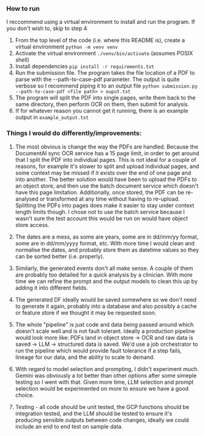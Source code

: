 ### How to run

I reccommend using a virtual environment to install and run the program. If you don't wish to, skip to step 4

1. From the top level of the code (i.e. where this README is), create a virtual environment `python -m venv venv`
2. Activate the virtual environment `./venv/bin/activate` (assumes POSIX shell)
3. Install dependencies `pip install -r requirements.txt`
4. Run the submission file. The program takes the file location of a PDF to parse with the --path-to-case-pdf parameter. The output is quite verbose so I recommend piping it to an output file `python submission.py --path-to-case-pdf <file path> > ouput.txt`
5. The program will split the PDF into single pages, write them back to the same directory, then perform OCR on them, then submit for analysis.
6. If for whatever reason you cannot get it running, there is an example output in `example_output.txt`

### Things I would do differently/improvements:

1. The most obvious is change the way the PDFs are handled. Because the DocumentAI sync OCR service has a 15 page limit, in order to get around that I split the PDF into individual pages. This is not ideal for a couple of reasons, for example it's slower to split and upload individual pages, and some context may be missed if it exists over the end of one page and into another. The better solution would have been to upload the PDFs to an object store, and then use the batch document service which doesn't have this page limitation. Additionally, once stored, the PDF can be re-analysed or transformed at any time without having to re-upload. Splitting the PDFs into pages does make it easier to stay under context length limits though.
I chose not to use the batch service because I wasn't sure the test account this would be run on would have object store access.

2. The dates are a mess, as some are years, some are in dd/mm/yy format, some are in dd/mm/yyyy format, etc. With more time I would clean and normalise the dates, and probably store them as datetime values so they can be sorted better (i.e. properly).

3. Similarly, the generated events don't all make sense. A couple of them are probably too detailed for a quick analysis by a clinician. With more time we can refine the prompt and the output models to clean this up by adding it into different fields.

4. The generated DF ideally would be saved somewhere so we don't need to generate it again, probably into a database and also possibly a cache or feature store if we thought it may be requested soon. 

5. The whole "pipeline" is just code and data being passed around which doesn't scale well and is not fault tolerant. Ideally a production pipeline would look more like:
PDFs land in object store -> OCR and raw data is saved -> LLM -> structured data is saved. We'd use a job orchestrator to run the pipeline which would provide fault tolerance if a step fails, lineage for our data, and the ability to scale to demand.

6. With regard to model selection and prompting, I didn't experiment much. Gemini was obviously a lot better than other options after some simeple testing so I went with that. Given more time, LLM selection and prompt selection would be experimented on more to ensure we have a good choice.

7. Testing - all code should be unit tested, the GCP functions should be integration tested, and the LLM should be tested to ensure it's producing sensible outputs between code changes, ideally we could include an end to end test on sample data. 